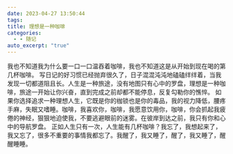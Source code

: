 ```yaml
---
date: 2023-04-27 13:50:44
tags: 
title: 理想是一种咖啡
categories:
  - - 随记
auto_excerpt: "true"
---
```

我也不知道我为什么要一口一口温吞着咖啡，我也不知道这是从开始到现在喝的第几杯咖啡。
写日记的好习惯已经抛弃很久了，日子混混沌沌地磕磕绊绊着，当我发现一切都道阻且长。人生是一种旅途，没有地图只有心中的罗盘，理想是一种咖啡，旅途一开始让你兴奋，直到完成之前却都不能停息，反复勾勒你的憔悴。
如果你选择追求一种理想人生，它既是你的枷锁也是你的毒品，我的视力降低，腰疼手麻，失眠又嗜睡。咖啡，我喜欢你，咖啡，我愿意饮用你，咖啡，你会抓起我疲倦的神经，狠狠地迫使我，不要逃避眼前的迷雾。在彼岸到达之前，我只有你和心中的导航罗盘。
正如人生只有一次，人生能有几杯咖啡？我忘了，我想起来了，我又忘了，很多不重要的事情我都忘了。我醒了，我又睡了，醒了，我又睡了，醒醒睡睡。
